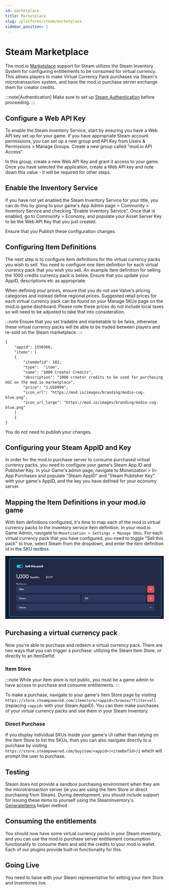 ```yaml
---
id: marketplace
title: Marketplace
slug: /platforms/steam/marketplace
sidebar_position: 1
---
```


# Steam Marketplace

The mod.io [Marketplace](/monetization/marketplace) support for Steam utilizes the Steam Inventory System for configuring entitlements to be consumed for virtual currency. This allows players to make Virtual Currency Pack purchases via Steam's microtransaction system, and have the mod.io purchase server exchange them for creator credits.

:::note[Authentication]
Make sure to set up [Steam Authentication](/platforms/steam/authentication) before proceeding.
:::

## Configure a Web API Key

To enable the Steam Inventory Service, start by ensuring you have a Web API key set up for your game. If you have appropriate Steam account permissions, you can set up a new group and API Key from Users & Permissions > Manage Groups. Create a new group called "mod.io API Access".

In this group, create a new Web API Key and grant it access to your game. Once you have selected the application, create a Web API key and note down this value - it will be required for other steps.

## Enable the Inventory Service

If you have not yet enabled the Steam Inventory Service for your title, you can do this by going to your game's App Admin page > Community > Inventory Service and checking "Enable Inventory Service". 
Once that is enabled, go to Community > Economy, and populate your Asset Server Key to be the Web API Key that you just created.

Ensure that you Publish these configuration changes.

## Configuring Item Definitions

The next step is to configure item definitions for the virtual currency packs you wish to sell. You need to configure one item definition for each virtual currency pack that you wish you sell. An example item definition for selling the 1000 credits currency pack is below. Ensure that you update your AppID, descriptions etc as appropriate.

When defining your prices, ensure that you do not use Valve's pricing categories and instead define regional prices. Suggested retail prices for each virtual currency pack can be found on your Manage SKUs page on the mod.io game dashboard. Please note these prices do not include local taxes so will need to be adjusted to take that into consideration.

:::note
Ensure that you set tradable and marketable to be false, otherwise these virtual currency packs will be able to be traded between players and re-sold on the Steam marketplace.
:::

```
{
	"appid": 1550360,
	"items": [
	{
		"itemdefid": 102,
		"type":  "item",
		"name": "1000 Creator Credits",
		"description": "1000 creator credits to be used for purchasing UGC on the mod.io marketplace",
		"price": "1;USD999",
		"icon_url": "https://mod.io/images/branding/modio-cog-blue.png",
		"icon_url_large": "https://mod.io/images/branding/modio-cog-blue.png"
	}
	]
}
```

You do not need to publish your changes.

## Configuring your Steam AppID and Key

In order for the mod.io purchase server to consume purchased virtual currency packs, you need to configure your game's Steam App ID and Publisher Key. In your Game's admin page, navigate to Monetization > In-App Purchases and populate "Steam AppID" and "Steam Publisher Key" with your game's AppID, and the key you have defined for your economy server.

## Mapping the Item Definitions in your mod.io game

With item definitions configured, it's time to map each of the mod.io virtual currency packs to the inventory service item definition. In your mod.io Game Admin, navigate to `Monetization > Settings > Manage SKUs`. For each virtual currency pack that you have configured, you need to toggle "Sell this pack" to true, select Steam from the dropdown, and enter the item definition id in the SKU textbox.

![modio_sku_settings.png](img/modio_sku_settings.png)

## Purchasing a virtual currency pack

Now you're able to purchase and redeem a virtual currency pack. There are two ways that you can trigger a purchase: utilizing the Steam Item Store, or directly to an ItemDefId.

### Item Store

:::note
While your item store is not public, you must be a game admin to have access to purchase and consume entitlements.
:::

To make a purchase, navigate to your game's Item Store page by visiting `https://store.steampowered.com/itemstore/<appid>/browse/?filter=all` (replacing `<appid>` with your Steam AppID). You can then make purchases of your virtual currency packs and see them in your Steam Inventory.

### Direct Purchase

If you display individual SKUs inside your game's UI rather than relying on the Item Store to list the SKUs, then you can also navigate directly to a purchase by visiting `https://store.steampowered.com/buyitem/<appid>/<itemDefId>/1` which will prompt the user to purchase.

## Testing

Steam does not provide a sandbox purchasing environment when they are the microtransaction server (ie you are using the Item Store or direct purchasing from Steam). During development, you should include support for issuing these items to yourself using the SteamInventory's [GenerateItems](https://partner.steamgames.com/doc/api/ISteamInventory#GenerateItems) helper method

## Consuming the entitlements

You should now have some virtual currency packs in your Steam inventory, and you can use the mod.io purchase server entitlement consumption functionality to consume them and add the credits to your mod.io wallet. Each of our plugins provide built-in functionality for this.

## Going Live

You need to liaise with your Steam representative for setting your Item Store and Inventories live.